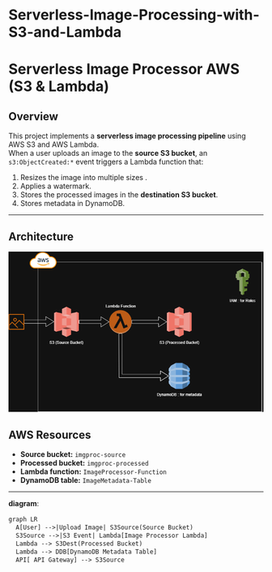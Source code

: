 # Serverless-Image-Processing-with-S3-and-Lambda
# Serverless Image Processor AWS (S3 & Lambda)

## Overview
This project implements a **serverless image processing pipeline** using AWS S3 and AWS Lambda.  
When a user uploads an image to the **source S3 bucket**, an `s3:ObjectCreated:*` event triggers a Lambda function that:

1. Resizes the image into multiple sizes .
2. Applies a watermark.
3. Stores the processed images in the **destination S3 bucket**.
4. Stores metadata in DynamoDB.

---

## Architecture
![Architecture Diagram](docs/architecture.png)

## AWS Resources 
- **Source bucket:** `imgproc-source`
- **Processed bucket:** `imgproc-processed`
- **Lambda function:** `ImageProcessor-Function`
- **DynamoDB table:** `ImageMetadata-Table`

---

**diagram**:
```mermaid
graph LR
  A[User] -->|Upload Image| S3Source(Source Bucket)
  S3Source -->|S3 Event| Lambda[Image Processor Lambda]
  Lambda --> S3Dest(Processed Bucket)
  Lambda --> DDB[DynamoDB Metadata Table]
  API[ API Gateway] --> S3Source

